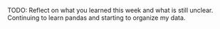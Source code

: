 TODO: Reflect on what you learned this week and what is still unclear.
Continuing to learn pandas and starting to organize my data.